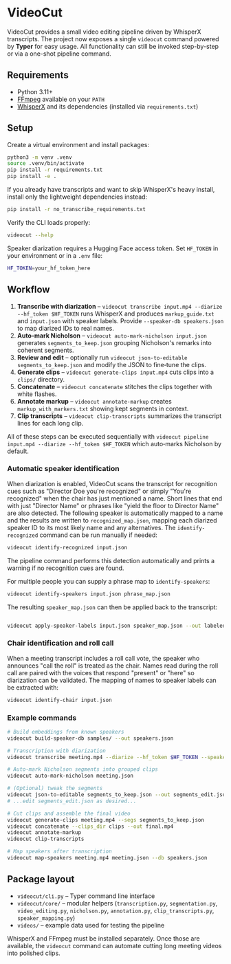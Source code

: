 # VideoCut

VideoCut provides a small video editing pipeline driven by WhisperX transcripts.  The project now exposes a single `videocut` command powered by **Typer** for easy usage.  All functionality can still be invoked step-by-step or via a one-shot pipeline command.

## Requirements

- Python 3.11+
- [FFmpeg](https://ffmpeg.org/) available on your `PATH`
- [WhisperX](https://github.com/m-bain/whisperX) and its dependencies (installed via `requirements.txt`)

## Setup

Create a virtual environment and install packages:

```bash
python3 -m venv .venv
source .venv/bin/activate
pip install -r requirements.txt
pip install -e .
```

If you already have transcripts and want to skip WhisperX's heavy install,
install only the lightweight dependencies instead:

```bash
pip install -r no_transcribe_requirements.txt
```

Verify the CLI loads properly:

```bash
videocut --help
```

Speaker diarization requires a Hugging Face access token.  Set `HF_TOKEN` in your environment or in a `.env` file:

```bash
HF_TOKEN=your_hf_token_here
```

## Workflow

1. **Transcribe with diarization** – `videocut transcribe input.mp4 --diarize --hf_token $HF_TOKEN` runs WhisperX and produces `markup_guide.txt` and `input.json` with speaker labels.
   Provide `--speaker-db speakers.json` to map diarized IDs to real names.
2. **Auto-mark Nicholson** – `videocut auto-mark-nicholson input.json` generates
   `segments_to_keep.json` grouping Nicholson's remarks into coherent segments.
3. **Review and edit** – optionally run `videocut json-to-editable segments_to_keep.json` and modify the JSON to fine‑tune the clips.
4. **Generate clips** – `videocut generate-clips input.mp4` cuts clips into a `clips/` directory.
5. **Concatenate** – `videocut concatenate` stitches the clips together with white flashes.
6. **Annotate markup** – `videocut annotate-markup` creates `markup_with_markers.txt` showing kept segments in context.
7. **Clip transcripts** – `videocut clip-transcripts` summarizes the transcript lines for each long clip.

All of these steps can be executed sequentially with `videocut pipeline input.mp4 --diarize --hf_token $HF_TOKEN` which auto‑marks Nicholson by default.

### Automatic speaker identification

When diarization is enabled, VideoCut scans the transcript for recognition cues
such as "Director Doe you're recognized" or simply "You're recognized" when the
chair has just mentioned a name.  Short lines that end with just "Director Name" or phrases like "yield the floor to Director Name" are also detected.  The following speaker is automatically mapped
to a name and the results are written to `recognized_map.json`, mapping each diarized speaker ID to its most likely name and any alternatives.  The
`identify-recognized` command can be run manually if needed:

```bash
videocut identify-recognized input.json
```

The pipeline command performs this detection automatically and prints a warning
if no recognition cues are found.

For multiple people you can supply a phrase map to `identify-speakers`:

```bash
videocut identify-speakers input.json phrase_map.json
```

The resulting `speaker_map.json` can then be applied back to the transcript:

```bash

videocut apply-speaker-labels input.json speaker_map.json --out labeled.json
```

### Chair identification and roll call

When a meeting transcript includes a roll call vote, the speaker who announces
"call the roll" is treated as the chair. Names read during the roll call are
paired with the voices that respond "present" or "here" so diarization can be
validated. The mapping of names to speaker labels can be extracted with:

```bash
videocut identify-chair input.json
```

### Example commands

```bash
# Build embeddings from known speakers
videocut build-speaker-db samples/ --out speakers.json

# Transcription with diarization
videocut transcribe meeting.mp4 --diarize --hf_token $HF_TOKEN --speaker-db speakers.json

# Auto-mark Nicholson segments into grouped clips
videocut auto-mark-nicholson meeting.json

# (Optional) tweak the segments
videocut json-to-editable segments_to_keep.json --out segments_edit.json
# ...edit segments_edit.json as desired...

# Cut clips and assemble the final video
videocut generate-clips meeting.mp4 --segs segments_to_keep.json
videocut concatenate --clips_dir clips --out final.mp4
videocut annotate-markup
videocut clip-transcripts

# Map speakers after transcription
videocut map-speakers meeting.mp4 meeting.json --db speakers.json
```

## Package layout

- `videocut/cli.py` – Typer command line interface
- `videocut/core/` – modular helpers (`transcription.py`, `segmentation.py`, `video_editing.py`, `nicholson.py`, `annotation.py`, `clip_transcripts.py`, `speaker_mapping.py`)
- `videos/` – example data used for testing the pipeline

WhisperX and FFmpeg must be installed separately.  Once those are available, the `videocut` command can automate cutting long meeting videos into polished clips.
